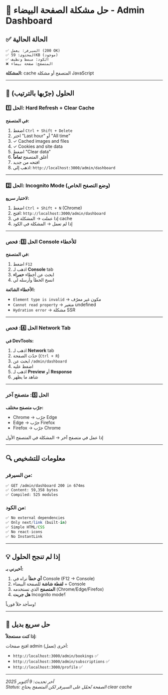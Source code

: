 # 🔧 حل مشكلة الصفحة البيضاء - Admin Dashboard

## ✅ الحالة الحالية

```
✅ السيرفر: يعمل (200 OK)
✅ المحتوى: 59KB (موجود)
✅ الكود: مبسط ونظيف
❌ المتصفح: صفحة بيضاء
```

**المشكلة:** cache المتصفح أو مشكلة JavaScript

---

## 🔄 الحلول (جرّبها بالترتيب)

### الحل 1️⃣: Hard Refresh + Clear Cache

**في المتصفح:**
1. اضغط `Ctrl + Shift + Delete`
2. اختر "Last hour" أو "All time"
3. ✓ Cached images and files
4. ✓ Cookies and site data
5. اضغط "Clear data"
6. أغلق المتصفح **تماماً**
7. افتحه من جديد
8. اذهب إلى: `http://localhost:3000/admin/dashboard`

---

### الحل 2️⃣: Incognito Mode (وضع التصفح الخاص)

**لاختبار سريع:**
1. اضغط `Ctrl + Shift + N` (Chrome)
2. افتح: `http://localhost:3000/admin/dashboard`
3. إذا عملت → المشكلة في cache
4. إذا لم تعمل → المشكلة في الكود

---

### الحل 3️⃣: فحص Console للأخطاء

**في المتصفح:**
1. اضغط `F12`
2. اذهب لـ **Console** tab
3. ابحث عن أخطاء **حمراء**
4. انسخ الخطأ وأرسله لي

**الأخطاء الشائعة:**
- `Element type is invalid` → مكون غير معرّف
- `Cannot read property` → متغير undefined
- `Hydration error` → مشكلة SSR

---

### الحل 4️⃣: فحص Network Tab

**في DevTools:**
1. اذهب لـ **Network** tab
2. حدّث الصفحة (`Ctrl + R`)
3. ابحث عن `/admin/dashboard`
4. اضغط عليه
5. اذهب لـ **Preview** أو **Response**
6. شاهد ما يظهر

---

### الحل 5️⃣: متصفح آخر

**جرّب متصفح مختلف:**
- Chrome → جرّب Edge
- Edge → جرّب Firefox
- Firefox → جرّب Chrome

إذا عمل في متصفح آخر → المشكلة في المتصفح الأول

---

## 🔍 معلومات للتشخيص

### من السيرفر:
```bash
✅ GET /admin/dashboard 200 in 674ms
✅ Content: 59,358 bytes
✅ Compiled: 525 modules
```

### من الكود:
```typescript
✅ No external dependencies
✅ Only next/link (built-in)
✅ Simple HTML/CSS
✅ No react-icons
✅ No InstantLink
```

---

## 💡 إذا لم تنجح الحلول

**أخبرني بـ:**
1. **أي خطأ** تراه في Console (F12 → Console)
2. **لقطة شاشة** للصفحة البيضاء + Console
3. **المتصفح** الذي تستخدمه (Chrome/Edge/Firefox)
4. **هل جربت** Incognito mode؟

وسأجد حلاً فورياً!

---

## 🚀 حل سريع بديل

**إذا كنت مستعجلاً:**

افتح صفحات admin أخرى (تعمل):
- `http://localhost:3000/admin/bookings` ✅
- `http://localhost:3000/admin/subscriptions` ✅
- `http://localhost:3000/profile` ✅

---

*آخر تحديث: 9 أكتوبر 2025*  
*Status: الصفحة تُحمّل على السيرفر لكن المتصفح يحتاج clear cache*

